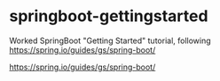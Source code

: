 # springboot-gettingstarted
Worked SpringBoot "Getting Started" tutorial, following https://spring.io/guides/gs/spring-boot/

https://spring.io/guides/gs/spring-boot/
